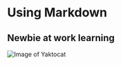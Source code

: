 # Using Markdown 
## Newbie at work learning 
![Image of Yaktocat](https://octodex.github.com/images/yaktocat.png) 
